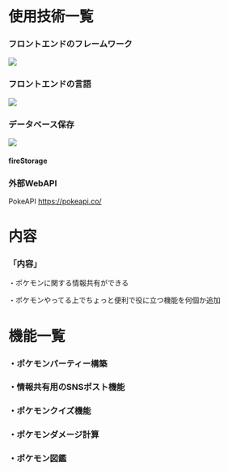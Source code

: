<div id="top"></div>

# 使用技術一覧

<!-- シールド一覧 -->
<!-- 該当するプロジェクトの中から任意のものを選ぶ-->
### フロントエンドのフレームワーク
 <!-- フロントエンドのフレームワーク一覧 -->
<img src="https://img.shields.io/badge/-Next.js-000000.svg?logo=next.js&style=for-the-badge"> 
<!-- フロントエンドの言語一覧 -->

### フロントエンドの言語
<img src="https://img.shields.io/badge/-Javascript-000000.svg?logo=javascript&style=for-the-badge">

### データベース保存
<img src="https://img.shields.io/badge/-Firebase-000000.svg?logo=firebase&style=for-the-badge">  

#### fireStorage

### 外部WebAPI
PokeAPI
https://pokeapi.co/

# 内容

### 「内容」
・ポケモンに関する情報共有ができる

・ポケモンやってる上でちょっと便利で役に立つ機能を何個か追加

# 機能一覧

### ・ポケモンパーティー構築

### ・情報共有用のSNSポスト機能

### ・ポケモンクイズ機能

### ・ポケモンダメージ計算

### ・ポケモン図鑑



